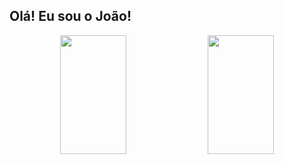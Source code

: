 ## Olá! Eu sou o João!
<div align="center">
<!--   <a href="https://github.com/joaopnk"> -->
  <img width="46%" height="190em" src="https://github-readme-stats.vercel.app/api?username=joaopnk&show_icons=true&theme=midnight-purple&include_all_commits=true&count_private=true">
  <img width="46%" height="190em" src="https://github-readme-stats.vercel.app/api/top-langs?username=joaopnk&layout=compact&langs_count=7&theme=midnight-purple"/>
</div>
